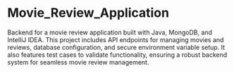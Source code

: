 # Movie_Review_Application
Backend for a movie review application built with Java, MongoDB, and IntelliJ IDEA. This project includes API endpoints for managing movies and reviews, database configuration, and secure environment variable setup. It also features test cases to validate functionality, ensuring a robust backend system for seamless movie review management.
